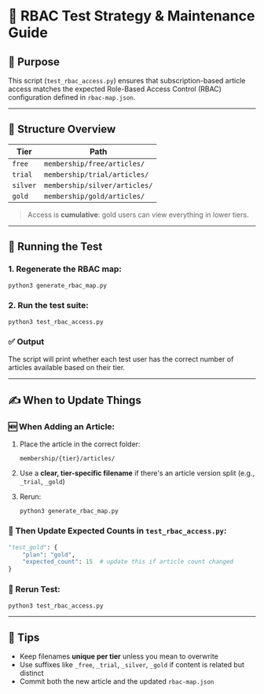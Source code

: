 # 🧪 RBAC Test Strategy & Maintenance Guide

## 🎯 Purpose

This script (`test_rbac_access.py`) ensures that subscription-based article access matches the expected Role-Based Access Control (RBAC) configuration defined in `rbac-map.json`.

---

## 📁 Structure Overview

| Tier     | Path                          |
| -------- | ----------------------------- |
| `free`   | `membership/free/articles/`   |
| `trial`  | `membership/trial/articles/`  |
| `silver` | `membership/silver/articles/` |
| `gold`   | `membership/gold/articles/`   |

> Access is **cumulative**: gold users can view everything in lower tiers.

---

## 🧪 Running the Test

### 1. Regenerate the RBAC map:

```bash
python3 generate_rbac_map.py
```

### 2. Run the test suite:

```bash
python3 test_rbac_access.py
```

### ✅ Output

The script will print whether each test user has the correct number of articles available based on their tier.

---

## ✍️ When to Update Things

### 🆕 When Adding an Article:

1. Place the article in the correct folder:

   ```
   membership/{tier}/articles/
   ```
2. Use a **clear, tier-specific filename** if there's an article version split (e.g., `_trial`, `_gold`)
3. Rerun:

   ```bash
   python3 generate_rbac_map.py
   ```

### 🧮 Then Update Expected Counts in `test_rbac_access.py`:

```python
"test_gold": {
    "plan": "gold",
    "expected_count": 15  # update this if article count changed
}
```

### 🔁 Rerun Test:

```bash
python3 test_rbac_access.py
```

---

## 🧠 Tips

* Keep filenames **unique per tier** unless you mean to overwrite
* Use suffixes like `_free`, `_trial`, `_silver`, `_gold` if content is related but distinct
* Commit both the new article and the updated `rbac-map.json`


